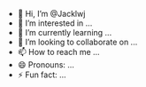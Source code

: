 - 👋 Hi, I’m @Jacklwj
- 👀 I’m interested in ...
- 🌱 I’m currently learning ...
- 💞️ I’m looking to collaborate on ...
- 📫 How to reach me ...
- 😄 Pronouns: ...
- ⚡ Fun fact: ...

<!---
Jacklwj/Jacklwj is a ✨ special ✨ repository because its `README.md` (this file) appears on your GitHub profile.
You can click the Preview link to take a look at your changes.
--->

